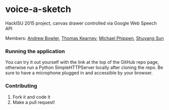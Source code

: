 # voice-a-sketch
HackISU 2015 project, canvas drawer controlled via Google Web Speech API

Members: [Andrew Bowler](http://github.com/ajbowler), [Thomas Kearney](http://github.com/ThomasKearney), [Michael Phippen](http://github.com/Phippen), [Shuyang Sun](http://github.com/shuyangsun)


### Running the application

You can try it out yourself with the link at the top of the GitHub repo page, otherwise run a Python SimpleHTTPServer locally after cloning the repo. Be sure to have a microphone plugged in and accessible by your browser.

### Contributing

1. Fork it and code it
2. Make a pull request!
